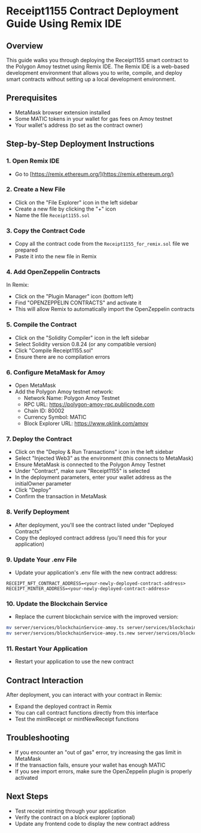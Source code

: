 # Receipt1155 Contract Deployment Guide Using Remix IDE

## Overview
This guide walks you through deploying the Receipt1155 smart contract to the Polygon Amoy testnet using Remix IDE. The Remix IDE is a web-based development environment that allows you to write, compile, and deploy smart contracts without setting up a local development environment.

## Prerequisites
- MetaMask browser extension installed
- Some MATIC tokens in your wallet for gas fees on Amoy testnet
- Your wallet's address (to set as the contract owner)

## Step-by-Step Deployment Instructions

### 1. Open Remix IDE
- Go to [https://remix.ethereum.org/](https://remix.ethereum.org/)

### 2. Create a New File
- Click on the "File Explorer" icon in the left sidebar
- Create a new file by clicking the "+" icon
- Name the file `Receipt1155.sol`

### 3. Copy the Contract Code
- Copy all the contract code from the `Receipt1155_for_remix.sol` file we prepared
- Paste it into the new file in Remix

### 4. Add OpenZeppelin Contracts
In Remix:
- Click on the "Plugin Manager" icon (bottom left)
- Find "OPENZEPPELIN CONTRACTS" and activate it
- This will allow Remix to automatically import the OpenZeppelin contracts

### 5. Compile the Contract
- Click on the "Solidity Compiler" icon in the left sidebar
- Select Solidity version 0.8.24 (or any compatible version)
- Click "Compile Receipt1155.sol"
- Ensure there are no compilation errors

### 6. Configure MetaMask for Amoy
- Open MetaMask
- Add the Polygon Amoy testnet network:
  - Network Name: Polygon Amoy Testnet
  - RPC URL: https://polygon-amoy-rpc.publicnode.com
  - Chain ID: 80002
  - Currency Symbol: MATIC
  - Block Explorer URL: https://www.oklink.com/amoy

### 7. Deploy the Contract
- Click on the "Deploy & Run Transactions" icon in the left sidebar
- Select "Injected Web3" as the environment (this connects to MetaMask)
- Ensure MetaMask is connected to the Polygon Amoy Testnet
- Under "Contract", make sure "Receipt1155" is selected
- In the deployment parameters, enter your wallet address as the initialOwner parameter
- Click "Deploy"
- Confirm the transaction in MetaMask

### 8. Verify Deployment
- After deployment, you'll see the contract listed under "Deployed Contracts"
- Copy the deployed contract address (you'll need this for your application)

### 9. Update Your .env File
- Update your application's .env file with the new contract address:
```
RECEIPT_NFT_CONTRACT_ADDRESS=<your-newly-deployed-contract-address>
RECEIPT_MINTER_ADDRESS=<your-newly-deployed-contract-address>
```

### 10. Update the Blockchain Service
- Replace the current blockchain service with the improved version:
```bash
mv server/services/blockchainService-amoy.ts server/services/blockchainService-amoy.ts.bak
mv server/services/blockchainService-amoy.ts.new server/services/blockchainService-amoy.ts
```

### 11. Restart Your Application
- Restart your application to use the new contract

## Contract Interaction
After deployment, you can interact with your contract in Remix:
- Expand the deployed contract in Remix
- You can call contract functions directly from this interface
- Test the mintReceipt or mintNewReceipt functions

## Troubleshooting
- If you encounter an "out of gas" error, try increasing the gas limit in MetaMask
- If the transaction fails, ensure your wallet has enough MATIC
- If you see import errors, make sure the OpenZeppelin plugin is properly activated

## Next Steps
- Test receipt minting through your application
- Verify the contract on a block explorer (optional)
- Update any frontend code to display the new contract address